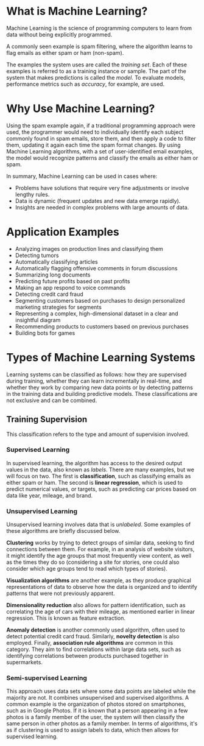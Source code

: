 # What is Machine Learning?

Machine Learning is the science of programming computers to learn from data without being explicitly programmed.

A commonly seen example is spam filtering, where the algorithm learns to flag emails as either spam or ham (non-spam).

The examples the system uses are called the *training set*. Each of these examples is referred to as a training instance or sample. The part of the system that makes predictions is called the *model*. To evaluate models, performance metrics such as *accuracy*, for example, are used.


# Why Use Machine Learning?

Using the spam example again, if a traditional programming approach were used, the programmer would need to individually identify each subject commonly found in spam emails, store them, and then apply a code to filter them, updating it again each time the spam format changes.
By using Machine Learning algorithms, with a set of user-identified email examples, the model would recognize patterns and classify the emails as either ham or spam.

In summary, Machine Learning can be used in cases where:

 * Problems have solutions that require very fine adjustments or involve lengthy rules.
 * Data is dynamic (frequent updates and new data emerge rapidly).
 * Insights are needed in complex problems with large amounts of data.


# Application Examples

 * Analyzing images on production lines and classifying them
 * Detecting tumors
 * Automatically classifying articles
 * Automatically flagging offensive comments in forum discussions
 * Summarizing long documents
 * Predicting future profits based on past profits
 * Making an app respond to voice commands
 * Detecting credit card fraud
 * Segmenting customers based on purchases to design personalized marketing strategies for segments
 * Representing a complex, high-dimensional dataset in a clear and insightful diagram
 * Recommending products to customers based on previous purchases
 * Building bots for games


# Types of Machine Learning Systems

Learning systems can be classified as follows: how they are supervised during training, whether they can learn incrementally in real-time, and whether they work by comparing new data points or by detecting patterns in the training data and building predictive models. These classifications are not exclusive and can be combined.

## Training Supervision
This classification refers to the type and amount of supervision involved.

### Supervised Learning
In supervised learning, the algorithm has access to the desired output values in the data, also known as *labels*. There are many examples, but we will focus on two. The first is **classification**, such as classifying emails as either spam or ham. The second is **linear regression**, which is used to predict numerical values, or targets, such as predicting car prices based on data like year, mileage, and brand.

### Unsupervised Learning
Unsupervised learning involves data that is *unlabeled*. Some examples of these algorithms are briefly discussed below.

**Clustering** works by trying to detect groups of similar data, seeking to find connections between them. For example, in an analysis of website visitors, it might identify the age groups that most frequently view content, as well as the times they do so (considering a site for stories, one could also consider which age groups tend to read which types of stories).

**Visualization algorithms** are another example, as they produce graphical representations of data to observe how the data is organized and to identify patterns that were not previously apparent.

**Dimensionality reduction** also allows for pattern identification, such as correlating the age of cars with their mileage, as mentioned earlier in linear regression. This is known as feature extraction.

**Anomaly detection** is another commonly used algorithm, often used to detect potential credit card fraud. Similarly, **novelty detection** is also employed.
Finally, **association rule algorithms** are common in this category. They aim to find correlations within large data sets, such as identifying correlations between products purchased together in supermarkets.

### Semi-supervised Learning
This approach uses data sets where some data points are labeled while the majority are not. It combines unsupervised and supervised algorithms.
A common example is the organization of photos stored on smartphones, such as in Google Photos. If it is known that a person appearing in a few photos is a family member of the user, the system will then classify the same person in other photos as a family member. In terms of algorithms, it's as if clustering is used to assign labels to data, which then allows for supervised learning.



